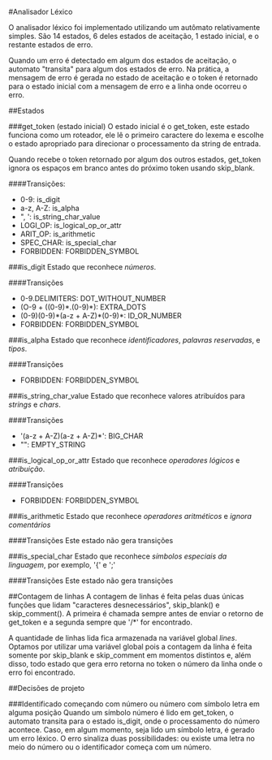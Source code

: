 #Analisador Léxico

O analisador léxico foi implementado utilizando um autômato relativamente simples.
São 14 estados, 6 deles estados de aceitação, 1 estado inicial, e o restante estados
de erro.

Quando um erro é detectado em algum dos estados de aceitação, o automato "transita"
para algum dos estados de erro. Na prática, a mensagem de erro é gerada no estado
de aceitação e o token é retornado para o estado inicial com a mensagem de erro e
a linha onde ocorreu o erro.


##Estados

###get_token (estado inicial)
O estado inicial é o get_token, este estado funciona como um roteador, ele lê o
primeiro caractere do lexema e escolhe o estado apropriado para direcionar o
processamento da string de entrada.

Quando recebe o token retornado por algum dos outros estados, get_token ignora
os espaços em branco antes do próximo token usando skip_blank.

####Transições:
   * 0-9:       is_digit
   * a-z, A-Z:  is_alpha
   * ", ':      is_string_char_value
   * LOGI_OP:   is_logical_op_or_attr
   * ARIT_OP:   is_arithmetic
   * SPEC_CHAR: is_special_char
   * FORBIDDEN: FORBIDDEN_SYMBOL


###is_digit
Estado que reconhece *números*. 

####Transições
   * 0-9\.DELIMITERS:                  DOT_WITHOUT_NUMBER
   * (O-9 + ((0-9)\*\.(0-9)\*):        EXTRA_DOTS
   * (0-9)(0-9)\*(a-z + A-Z)\*(0-9)\*: ID_OR_NUMBER
   * FORBIDDEN:                        FORBIDDEN_SYMBOL


###is_alpha
Estado que reconhece *identificadores*, *palavras reservadas*, e *tipos*.

####Transições
   * FORBIDDEN:                        FORBIDDEN_SYMBOL


###is_string_char_value
Estado que reconhece valores atribuídos para *strings* e *chars*.

####Transições
   * '(a-z + A-Z)(a-z + A-Z)\*': BIG_CHAR
   * "":                         EMPTY_STRING


###is_logical_op_or_attr
Estado que reconhece *operadores lógicos* e *atribuição*.

####Transições
   * FORBIDDEN:                        FORBIDDEN_SYMBOL


###is_arithmetic
Estado que reconhece *operadores aritméticos* e *ignora comentários*

####Transições
Este estado não gera transições


###is_special_char
Estado que reconhece *símbolos especiais da linguagem*, por exemplo, '{' e ';'

####Transições
Este estado não gera transições


##Contagem de linhas
A contagem de linhas é feita pelas duas únicas funções que lidam "caracteres
desnecessários", skip_blank() e skip_comment(). A primeira é chamada sempre
antes de enviar o retorno de get_token e a segunda sempre que '/\*' for encontrado.

A quantidade de linhas lida fica armazenada na variável global *lines*. Optamos
por utilizar uma variável global pois a contagem da linha é feita somente
por skip_blank e skip_comment em momentos distintos e, além disso, todo estado
que gera erro retorna no token o número da linha onde o erro foi encontrado.

##Decisões de projeto

###Identificado começando com número ou número com símbolo letra em alguma posição
Quando um símbolo número é lido em get_token, o automato transita para o estado
is_digit, onde o processamento do número acontece. Caso, em algum momento, seja
lido um símbolo letra, é gerado um erro léxico. O erro sinaliza duas
possibilidades: ou existe uma letra no meio do número ou o identificador começa
com um número.


